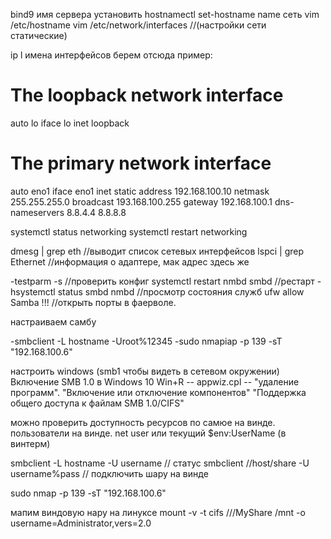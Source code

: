 bind9
имя сервера 
установить hostnamectl set-hostname  name
сеть 
vim /etc/hostname
vim /etc/network/interfaces 	//(настройки сети статические)

ip l	имена интерфейсов берем отсюда
пример:
# The loopback network interface
auto lo
iface lo inet loopback

# The primary network interface
auto eno1
iface eno1 inet static
address 192.168.100.10
netmask 255.255.255.0
broadcast 193.168.100.255
gateway 192.168.100.1
dns-nameservers 8.8.4.4 8.8.8.8

systemctl status networking
systemctl restart networking

dmesg | grep eth  				//выводит список сетевых интерфейсов
lspci | grep Ethernet 			//информация о адаптере, мак адрес здесь же

-testparm -s                    //проверить конфиг
systemctl restart  nmbd smbd 	//рестарт
-hsystemctl status smbd nmbd 		//просмотр состояния служб
ufw allow Samba !!!  			//открыть порты в фаерволе.

настраиваем самбу

-smbclient -L hostname -Uroot%12345
-sudo nmapiap -p 139 -sT "192.168.100.6"

настроить windows (smb1 чтобы видеть в сетевом окружении)
Включение SMB 1.0 в Windows 10
Win+R -- appwiz.cpl -- "удаление программ". 
"Включение или отключение компонентов"
"Поддержка общего доступа к файлам SMB 1.0/CIFS" 

можно проверить доступность ресурсов по самюе на винде.
пользователи на винде. net user или текущий  $env:UserName (в винтерм)

smbclient -L hostname -U username		// статус 
smbclient //host/share -U username%pass	// подключить шару на винде

sudo nmap -p 139 -sT "192.168.100.6"

мапим виндовую нару на линуксе
mount -v -t cifs //<IP>/MyShare /mnt -o username=Administrator,vers=2.0

